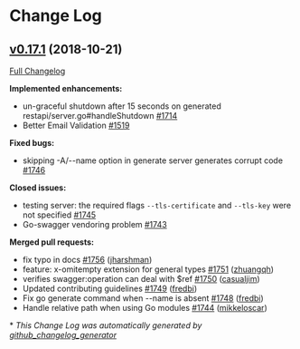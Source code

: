 # Change Log

## [v0.17.1](https://github.com/rws-github/go-swagger/tree/v0.17.1) (2018-10-21)
[Full Changelog](https://github.com/rws-github/go-swagger/compare/v0.17.0...v0.17.1)

**Implemented enhancements:**

- un-graceful shutdown after 15 seconds on generated restapi/server.go\#handleShutdown [\#1714](https://github.com/rws-github/go-swagger/issues/1714)
- Better Email Validation [\#1519](https://github.com/rws-github/go-swagger/issues/1519)

**Fixed bugs:**

- skipping -A/--name option in generate server generates corrupt code [\#1746](https://github.com/rws-github/go-swagger/issues/1746)

**Closed issues:**

- testing server: the required flags `--tls-certificate` and `--tls-key` were not specified [\#1745](https://github.com/rws-github/go-swagger/issues/1745)
- Go-swagger vendoring problem [\#1743](https://github.com/rws-github/go-swagger/issues/1743)

**Merged pull requests:**

- fix typo in docs [\#1756](https://github.com/rws-github/go-swagger/pull/1756) ([jharshman](https://github.com/jharshman))
- feature: x-omitempty extension for general types [\#1751](https://github.com/rws-github/go-swagger/pull/1751) ([zhuangqh](https://github.com/zhuangqh))
- verifies swagger:operation can deal with $ref [\#1750](https://github.com/rws-github/go-swagger/pull/1750) ([casualjim](https://github.com/casualjim))
- Updated contributing guidelines [\#1749](https://github.com/rws-github/go-swagger/pull/1749) ([fredbi](https://github.com/fredbi))
- Fix go generate command when --name is absent [\#1748](https://github.com/rws-github/go-swagger/pull/1748) ([fredbi](https://github.com/fredbi))
- Handle relative path when using Go modules [\#1744](https://github.com/rws-github/go-swagger/pull/1744) ([mikkeloscar](https://github.com/mikkeloscar))


\* *This Change Log was automatically generated by [github_changelog_generator](https://github.com/skywinder/Github-Changelog-Generator)*
